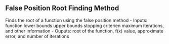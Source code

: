 ## False Position Root Finding Method

Finds the root of a function using the false position method
    - Inputs: function  lower bounds  upper bounds  stopping criterien  maximum iterations, and other information
    - Ouputs: root of the function, f(x) value, approximate error, and number of iterations
